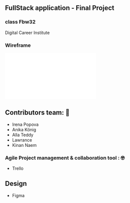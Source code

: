 ## FullStack application - Final Project 
### class Fbw32
Digital Career Institute 

### Wireframe 
![chefbook](./chefbook.pdf)
## Contributors team: 🚀 
- Irena Popova
- Anika König
- Alla Teddy 
- Lawrance 
- Kinan Naem

### Agile Project management & collaboration tool : 🤓
- Trello 

## Design  

- Figma 

